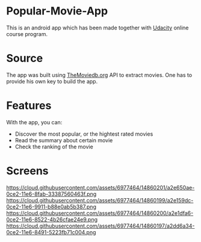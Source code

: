 # Popular-Movie-App
This is an android app which has been made together with [Udacity](https://www.udacity.com/) online course program.

# Source
The app was built using [TheMoviedb.org](https://www.themoviedb.org/documentation/api) API to extract movies. One has to provide his own key to build the app.

# Features
With the app, you can:
* Discover the most popular, or the hightest rated movies
* Read the summary about certain movie
* Check the ranking of the movie

# Screens
https://cloud.githubusercontent.com/assets/6977464/14860201/a2e650ae-0ce2-11e6-8fab-33387560463f.png
https://cloud.githubusercontent.com/assets/6977464/14860199/a2e159dc-0ce2-11e6-9911-b88e0ab5b387.png
https://cloud.githubusercontent.com/assets/6977464/14860200/a2e1dfa6-0ce2-11e6-8522-4b26cfae24e9.png
https://cloud.githubusercontent.com/assets/6977464/14860197/a2dd6a34-0ce2-11e6-8491-5223fb71c004.png
